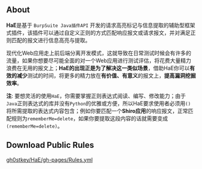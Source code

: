 ## About

**HaE**是基于 `BurpSuite Java插件API` 开发的请求高亮标记与信息提取的辅助型框架式插件，该插件可以通过自定义正则的方式匹配响应报文或请求报文，并对满足正则匹配的报文进行信息高亮与提取。

现代化Web应用走上前后端分离开发模式，这就导致在日常测试时候会有许多的流量，如果你想要尽可能全面的对一个Web应用进行测试评估，将花费大量精力浪费在无用的报文上；**HaE的出现正是为了解决这一类似场景**，借助HaE你可以**有效的减少**测试的时间，将更多的精力放在**有价值、有意义**的报文上，**提高漏洞挖掘效率**。

**注**: 要想灵活的使用`HaE`，你需要掌握正则表达式阅读、编写、修改能力；由于`Java`正则表达式的库并没有`Python`的优雅或方便，所以HaE要求使用者必须用`()`将所需提取的表达式内容包含；例如你要匹配一个**Shiro应用**的响应报文，正常匹配规则为`rememberMe=delete`，如果你要提取这段内容的话就需要变成`(rememberMe=delete)`。

## Download Public Rules

[gh0stkey/HaE/gh-pages/Rules.yml](https://raw.githubusercontent.com/gh0stkey/HaE/gh-pages/Rules.yml)
